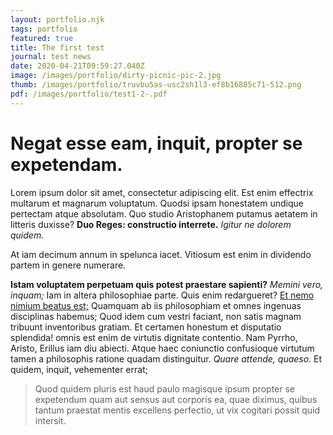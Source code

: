 ```yaml
---
layout: portfolio.njk
tags: portfolio
featured: true
title: The first test
journal: test news
date: 2020-04-21T09:59:27.040Z
image: /images/portfolio/dirty-picnic-pic-2.jpg
thumb: /images/portfolio/truvbu5as-usc2sh1l3-ef8b16885c71-512.png
pdf: /images/portfolio/test1-2-.pdf
---
```



# Negat esse eam, inquit, propter se expetendam.

Lorem ipsum dolor sit amet, consectetur adipiscing elit. Est enim effectrix multarum et magnarum voluptatum. Quodsi ipsam honestatem undique pertectam atque absolutam. Quo studio Aristophanem putamus aetatem in litteris duxisse? **Duo Reges: constructio interrete.** *Igitur ne dolorem quidem.*

At iam decimum annum in spelunca iacet. Vitiosum est enim in dividendo partem in genere numerare.

**Istam voluptatem perpetuam quis potest praestare sapienti?** *Memini vero, inquam;* Iam in altera philosophiae parte. Quis enim redargueret? [Et nemo nimium beatus est;](http://loripsum.net/) Quamquam ab iis philosophiam et omnes ingenuas disciplinas habemus; Quod idem cum vestri faciant, non satis magnam tribuunt inventoribus gratiam. Et certamen honestum et disputatio splendida! omnis est enim de virtutis dignitate contentio. Nam Pyrrho, Aristo, Erillus iam diu abiecti. Atque haec coniunctio confusioque virtutum tamen a philosophis ratione quadam distinguitur. *Quare attende, quaeso.* Et quidem, inquit, vehementer errat;

> Quod quidem pluris est haud paulo magisque ipsum propter se expetendum quam aut sensus aut corporis ea, quae diximus, quibus tantum praestat mentis excellens perfectio, ut vix cogitari possit quid intersit.